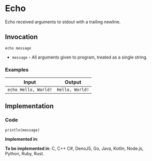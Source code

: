 # Echo

Echo received arguments to stdout with a trailing newline.

## Invocation

`echo message`

- `message` - All arguments given to program, treated as a single string.

### Examples

| Input                | Output          |
| -------------------- | --------------- |
| `echo Hello, World!` | `Hello, World!` |

## Implementation

### Code

```
println(message)
```

**Implemented in**:

**To be implemented in**: C, C++ C#, DenoJS, Go, Java, Kotlin, Node.js, Python, Ruby, Rust.

